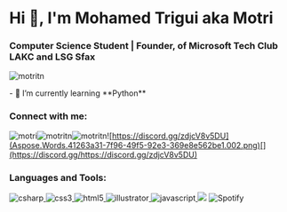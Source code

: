 # **Hi 👋, I'm Mohamed Trigui aka Motri**
### **Computer Science Student | Founder, of Microsoft Tech Club LAKC and LSG Sfax**
![motritn](Aspose.Words.41263a31-7f96-49f5-92e3-369e8e562be1.001.png)

\- 🌱 I’m currently learning \*\*Python\*\*
### **Connect with me:**
![motri](Aspose.Words.41263a31-7f96-49f5-92e3-369e8e562be1.002.png)[](https://linkedin.com/in/motri)![motritn](Aspose.Words.41263a31-7f96-49f5-92e3-369e8e562be1.002.png)[](https://fb.com/motritn)![motritn](Aspose.Words.41263a31-7f96-49f5-92e3-369e8e562be1.002.png)[](https://instagram.com/motritn)![https://discord.gg/zdjcV8v5DU](Aspose.Words.41263a31-7f96-49f5-92e3-369e8e562be1.002.png)[](https://discord.gg/https://discord.gg/zdjcV8v5DU)
### **Languages and Tools:**
![csharp](Aspose.Words.41263a31-7f96-49f5-92e3-369e8e562be1.003.png)[ ](https://www.w3schools.com/cs/)![css3](Aspose.Words.41263a31-7f96-49f5-92e3-369e8e562be1.003.png)[ ](https://www.w3schools.com/css/)![html5](Aspose.Words.41263a31-7f96-49f5-92e3-369e8e562be1.003.png)[ ](https://www.w3.org/html/)![illustrator](Aspose.Words.41263a31-7f96-49f5-92e3-369e8e562be1.003.png)[ ](https://www.adobe.com/in/products/illustrator.html)![javascript](Aspose.Words.41263a31-7f96-49f5-92e3-369e8e562be1.003.png)[ ](https://developer.mozilla.org/en-US/docs/Web/JavaScript)
![](https://github-readme-stats.vercel.app/api/top-langs/?username=MotriTN&theme=tokyonight&hide_border=false&include_all_commits=true&count_private=false&layout=compact)
![Spotify](https://spotify-recently-played-readme.vercel.app/api?user=lmkhn8196tjt5dkp8cxa9xw9v&count=1)

